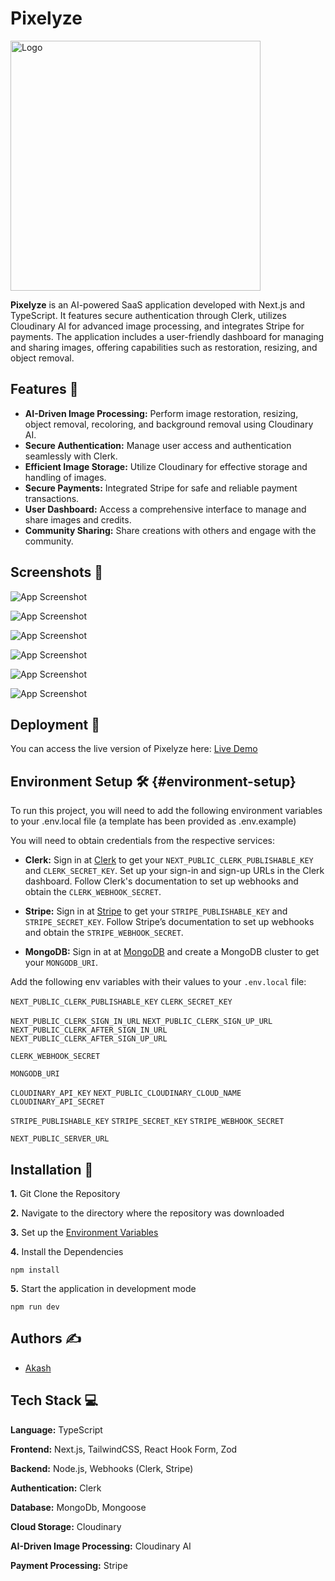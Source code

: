 # Pixelyze

<img src="https://hosted-documents-akash.s3.eu-central-1.amazonaws.com/Pixelyze/Pixelyze+Github+Readme+Files/pixelyze_logo.gif" alt="Logo" width="400" height="400">

**Pixelyze** is an AI-powered SaaS application developed with Next.js and TypeScript. It features secure authentication through Clerk, utilizes Cloudinary AI for advanced image processing, and integrates Stripe for payments. The application includes a user-friendly dashboard for managing and sharing images, offering capabilities such as restoration, resizing, and object removal.

## Features 🌟

- **AI-Driven Image Processing:** Perform image restoration, resizing, object removal, recoloring, and background removal using Cloudinary AI.
- **Secure Authentication:** Manage user access and authentication seamlessly with Clerk.
- **Efficient Image Storage:** Utilize Cloudinary for effective storage and handling of images.
- **Secure Payments:** Integrated Stripe for safe and reliable payment transactions.
- **User Dashboard:** Access a comprehensive interface to manage and share images and credits.
- **Community Sharing:** Share creations with others and engage with the community.

## Screenshots 📸

![App Screenshot](https://hosted-documents-akash.s3.eu-central-1.amazonaws.com/Pixelyze/Pixelyze+Github+Readme+Files/clerkauth.jpg)

![App Screenshot](https://hosted-documents-akash.s3.eu-central-1.amazonaws.com/Pixelyze/Pixelyze+Github+Readme+Files/mainpage.jpg)

![App Screenshot](https://hosted-documents-akash.s3.eu-central-1.amazonaws.com/Pixelyze/Pixelyze+Github+Readme+Files/profiledashboard.jpg)

![App Screenshot](https://hosted-documents-akash.s3.eu-central-1.amazonaws.com/Pixelyze/Pixelyze+Github+Readme+Files/imagerestore.jpg)

![App Screenshot](https://hosted-documents-akash.s3.eu-central-1.amazonaws.com/Pixelyze/Pixelyze+Github+Readme+Files/imageediting.jpg)

![App Screenshot](https://hosted-documents-akash.s3.eu-central-1.amazonaws.com/Pixelyze/Pixelyze+Github+Readme+Files/buycredits.jpg)

## Deployment 🚀

You can access the live version of Pixelyze here: [Live Demo](https://pixelyze.vercel.app/)

## Environment Setup 🛠️ {#environment-setup}

To run this project, you will need to add the following environment variables to your .env.local file (a template has been provided as .env.example)

You will need to obtain credentials from the respective services:

- **Clerk:** Sign in at [Clerk](https://clerk.com/) to get your `NEXT_PUBLIC_CLERK_PUBLISHABLE_KEY` and `CLERK_SECRET_KEY`. Set up your sign-in and sign-up URLs in the Clerk dashboard. Follow Clerk's documentation to set up webhooks and obtain the `CLERK_WEBHOOK_SECRET`.

- **Stripe:** Sign in at [Stripe](https://stripe.com/in) to get your `STRIPE_PUBLISHABLE_KEY` and `STRIPE_SECRET_KEY`. Follow Stripe’s documentation to set up webhooks and obtain the `STRIPE_WEBHOOK_SECRET`.

- **MongoDB:** Sign in at at [MongoDB](https://www.mongodb.com/) and create a MongoDB cluster to get your `MONGODB_URI`.

Add the following env variables with their values to your `.env.local` file:

`NEXT_PUBLIC_CLERK_PUBLISHABLE_KEY`
`CLERK_SECRET_KEY`

`NEXT_PUBLIC_CLERK_SIGN_IN_URL`
`NEXT_PUBLIC_CLERK_SIGN_UP_URL`
`NEXT_PUBLIC_CLERK_AFTER_SIGN_IN_URL`
`NEXT_PUBLIC_CLERK_AFTER_SIGN_UP_URL`

`CLERK_WEBHOOK_SECRET`

`MONGODB_URI`

`CLOUDINARY_API_KEY`
`NEXT_PUBLIC_CLOUDINARY_CLOUD_NAME`
`CLOUDINARY_API_SECRET`

`STRIPE_PUBLISHABLE_KEY`
`STRIPE_SECRET_KEY`
`STRIPE_WEBHOOK_SECRET`

`NEXT_PUBLIC_SERVER_URL`

## Installation 🔧

**1.** Git Clone the Repository

**2.** Navigate to the directory where the repository was downloaded

**3.** Set up the [Environment Variables](#environment-setup)

**4.** Install the Dependencies

```
npm install
```

**5.** Start the application in development mode

```
npm run dev
```

## Authors ✍️

- [Akash](https://github.com/Akash-m-SE)

## Tech Stack 💻

**Language:** TypeScript

**Frontend:** Next.js, TailwindCSS, React Hook Form, Zod

**Backend:** Node.js, Webhooks (Clerk, Stripe)

**Authentication:** Clerk

**Database:** MongoDb, Mongoose

**Cloud Storage:** Cloudinary

**AI-Driven Image Processing:** Cloudinary AI

**Payment Processing:** Stripe
